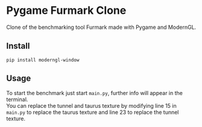 # Pygame Furmark Clone
Clone of the benchmarking tool Furmark made with Pygame and ModernGL.

## Install 

```
pip install moderngl-window
```

## Usage

To start the benchmark just start `main.py`, further info will appear in the terminal.  
You can replace the tunnel and taurus texture by modifying line 15 in `main.py` to replace the taurus texture and line 23 to replace the tunnel texture.